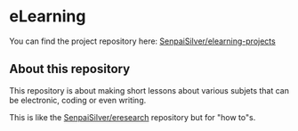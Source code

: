 eLearning
=========

You can find the project repository here: [SenpaiSilver/elearning-projects](https://github.com/SenpaiSilver/elearning-projects)

## About this repository

This repository is about making short lessons about various subjets that can be electronic, coding or even writing.

This is like the [SenpaiSilver/eresearch](https:/github.com/SenpaiSilver/eresearch) repository but for "how to"s.
